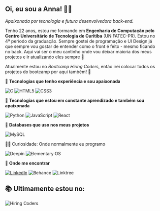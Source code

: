 ## Oi, eu sou a Anna! 👩‍💻
*Apaixonada por tecnologia e futura desenvolvedora back-end.*

Tenho 22 anos, estou me formando em **Engenharia de Computação pelo Centro Universitário de Tecnologia de Curitiba** (UNIFATEC-PR). Estou no 4º período da graduação. Sempre gostei de programação e UI Design já que sempre vou gostar de entender como o front é feito - mesmo ficando no back.
Aqui vai ser o meu cantinho onde vou deixar maioria dos meus projetos e ir atualizando eles sempre 💛

Atualmente estou no *Bootcamp Hiring Coders*,  então irei colocar todos os projetos do bootcamp por aqui também! 💛

📌 **Tecnologias que tenho experiência e sou apaixonada**

![C](https://img.shields.io/badge/c-%2300599C.svg?style=for-the-badge&logo=c&logoColor=white)
![HTML5](https://img.shields.io/badge/html5-%23E34F26.svg?style=for-the-badge&logo=html5&logoColor=white)
![CSS3](https://img.shields.io/badge/css3-%231572B6.svg?style=for-the-badge&logo=css3&logoColor=white)

📌 **Tecnologias que estou em constante aprendizado e também sou apaixonada** 

![Python](https://img.shields.io/badge/python-3670A0?style=for-the-badge&logo=python&logoColor=ffdd54)
![JavaScript](https://img.shields.io/badge/javascript-%23323330.svg?style=for-the-badge&logo=javascript&logoColor=%23F7DF1E)
![React](https://img.shields.io/badge/react-%2320232a.svg?style=for-the-badge&logo=react&logoColor=%2361DAFB)

📌 **Databases que uso nos meus projetos**

![MySQL](https://img.shields.io/badge/mysql-%2300f.svg?style=for-the-badge&logo=mysql&logoColor=white)

👩‍💻 Curiosidade: Onde normalmente eu programo

![Deepin](https://img.shields.io/badge/Deepin-007CFF?style=for-the-badge&logo=deepin&logoColor=white) ![Elementary OS](https://img.shields.io/badge/-elementary%20OS-black?style=for-the-badge&logo=elementary&logoColor=white)


📌 **Onde me encontrar**

[![LinkedIn](https://img.shields.io/badge/linkedin-%230077B5.svg?style=for-the-badge&logo=linkedin&logoColor=white)](https://www.linkedin.com/in/anna-flavia-fogaca/ "![LinkedIn](https://img.shields.io/badge/linkedin-%230077B5.svg?style=for-the-badge&logo=linkedin&logoColor=white)")
![Behance](https://img.shields.io/badge/Behance-1769ff?style=for-the-badge&logo=behance&logoColor=white)
![Linktree](https://img.shields.io/badge/linktree-1de9b6?style=for-the-badge&logo=linktree&logoColor=white)

## 📚 Ultimamente estou no:
![Hiring Coders](https://i.ibb.co/wYDyfBD/unnamed.png)

